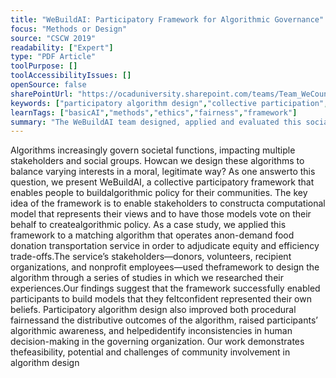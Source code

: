 ```yaml
---
title: "WeBuildAI: Participatory Framework for Algorithmic Governance"
focus: "Methods or Design"
source: "CSCW 2019"
readability: ["Expert"]
type: "PDF Article"
toolPurpose: []
toolAccessibilityIssues: []
openSource: false
sharePointUrl: "https://ocaduniversity.sharepoint.com/teams/Team_WeCount/Shared%20Documents/Resources%20and%20Tools/Literature%20(curated)/WeBuildAI_Participatory%20Framework%20for%20Algorithmic%20Governance.pdf"
keywords: ["participatory algorithm design","collective participation","human-centered AI","matching algorithm","algorithmic fairness"]
learnTags: ["basicAI","methods","ethics","fairness","framework"]
summary: "The WeBuildAI team designed, applied and evaluated this social participatory framework for engaging community stakeholders to enable people to create a decision-making algorithm that fits their needs. "
---
```

Algorithms increasingly govern societal functions, impacting multiple stakeholders and social groups. Howcan we design these algorithms to balance varying interests in a moral, legitimate way? As one answerto this question, we present WeBuildAI, a collective participatory framework that enables people to buildalgorithmic policy for their communities. The key idea of the framework is to enable stakeholders to constructa computational model that represents their views and to have those models vote on their behalf to createalgorithmic policy. As a case study, we applied this framework to a matching algorithm that operates anon-demand food donation transportation service in order to adjudicate equity and efficiency trade-offs.The service’s stakeholders—donors, volunteers, recipient organizations, and nonprofit employees—used theframework to design the algorithm through a series of studies in which we researched their experiences.Our findings suggest that the framework successfully enabled participants to build models that they feltconfident represented their own beliefs. Participatory algorithm design also improved both procedural fairnessand the distributive outcomes of the algorithm, raised participants’ algorithmic awareness, and helpedidentify inconsistencies in human decision-making in the governing organization. Our work demonstrates thefeasibility, potential and challenges of community involvement in algorithm design

